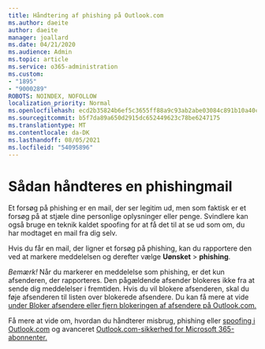 ```yaml
---
title: Håndtering af phishing på Outlook.com
ms.author: daeite
author: daeite
manager: joallard
ms.date: 04/21/2020
ms.audience: Admin
ms.topic: article
ms.service: o365-administration
ms.custom:
- "1895"
- "9000289"
ROBOTS: NOINDEX, NOFOLLOW
localization_priority: Normal
ms.openlocfilehash: ecd2b35824b6ef5c3655ff88a9c93ab2abe03084c891b10a40c5dacd02818d57
ms.sourcegitcommit: b5f7da89a650d2915dc652449623c78be6247175
ms.translationtype: MT
ms.contentlocale: da-DK
ms.lasthandoff: 08/05/2021
ms.locfileid: "54095896"
---
```

# <a name="how-to-deal-with-a-phishing-email"></a>Sådan håndteres en phishingmail

Et forsøg på phishing er en mail, der ser legitim ud, men som faktisk er et forsøg på at stjæle dine personlige oplysninger eller penge. Svindlere kan også bruge en teknik kaldet spoofing for at få det til at se ud som om, du har modtaget en mail fra dig selv.

Hvis du får en mail, der ligner et forsøg på phishing, kan du rapportere den ved at markere meddelelsen og derefter vælge **Uønsket**  >  **phishing**.

*Bemærk!* Når du markerer en meddelelse som phishing, er det kun afsenderen, der rapporteres. Den pågældende afsender blokeres ikke fra at sende dig meddelelser i fremtiden. Hvis du vil blokere afsenderen, skal du føje afsenderen til listen over blokerede afsendere. Du kan få mere at vide [under Bloker afsendere eller fjern blokeringen af afsendere på Outlook.com.](https://support.office.com/article/a3ece97b-82f8-4a5e-9ac3-e92fa6427ae4?wt.mc_id=Office_Outlook_com_Alchemy)

Få mere at vide om, hvordan du håndterer misbrug, phishing eller [spoofing i Outlook.com](https://support.office.com/article/0d882ea5-eedc-4bed-aebc-079ffa1105a3?wt.mc_id=Office_Outlook_com_Alchemy) og avanceret [Outlook.com-sikkerhed for Microsoft 365-abonnenter.](https://support.office.com/article/882d2243-eab9-4545-a58a-b36fee4a46e2?wt.mc_id=Office_Outlook_com_Alchemy)